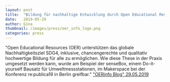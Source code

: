 ```yaml
---
layout: post
title:  "Bildung für nachhaltige Entwicklung durch Open Educational Resources: Die senseBox"
date:   2019-05-29 
author: Gina
thumbnail: /images/press/oer_info_logo.png
categories: press
---
```

"Open Educational Resources (OER) unterstützen das globale Nachhaltigkeitsziel SDG4, inklusive, chancengerechte und qualitativ hochwertige Bildung für alle zu ermöglichen. Wie diese These in der Praxis umgesetzt werden kann, wurde am Beispiel der senseBox, einem Do-it-yourself Bausatz für Umweltmessstationen, im Makerspace bei der Konferenz re:publica19 in Berlin greifbar." 
<a href="https://open-educational-resources.de/bildung-fuer-nachhaltige-entwicklung-durch-open-educational-resources-die-sensebox/" target="_blank">"OERinfo Blog" 29.05.2019</a>

